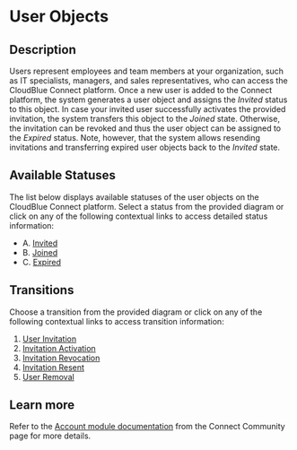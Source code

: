 # User Objects
## Description
Users represent employees and team members at your organization, such as IT specialists, managers, and sales representatives, who can access the CloudBlue Connect platform. 
Once a new user is added to the Connect platform, the system generates a user object and assigns the *Invited* status to this object. In case your invited user successfully activates the provided invitation, the system transfers this object to the *Joined* state. Otherwise, the invitation can be revoked and thus the user object can be assigned to the *Expired* status. Note, however, that the system allows resending invitations and transferring expired user objects back to the *Invited* state.
## Available Statuses
The list below displays available statuses of the user objects on the CloudBlue Connect platform. Select a status from the provided diagram or click on any of the following contextual links to access detailed status information:

* A. [Invited](s-a-invited.html)
* B. [Joined](s-b-joined.html)
* C. [Expired](s-c-expired.html)
## Transitions
Choose a transition from the provided diagram or click on any of the following contextual links to access transition information:

1. [User Invitation](t-1-new-invited.html)
2. [Invitation Activation](t-2-inv-joined.html)
3. [Invitation Revocation](t-3-inv-expired.html)
4. [Invitation Resent](t-4-exp-invited.html)
5. [User Removal](t-5-joined-deleted.html)

## Learn more
Refer to the [Account module documentation](https://connect.cloudblue.com/community/modules/account/users/) from the Connect Community page for more details.
